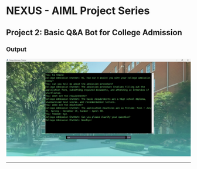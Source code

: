 # NEXUS - AIML Project Series


## Project 2: Basic Q&A Bot for College Admission

### Output
![path_to_your_image/college_admission_chatbot_output.png](https://github.com/jananinagarajan0717/AIML-Project-Series./blob/main/College%20Admission%20Chatbot/CollegeAdmissionBotOutput.png?raw=true)

---
